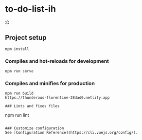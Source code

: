 # to-do-list-ih
:D
## Project setup
```
npm install
```

### Compiles and hot-reloads for development
```
npm run serve
```

### Compiles and minifies for production
```
npm run build
https://thunderous-florentine-28dad0.netlify.app

### Lints and fixes files
```
npm run lint
```

### Customize configuration
See [Configuration Reference](https://cli.vuejs.org/config/).
